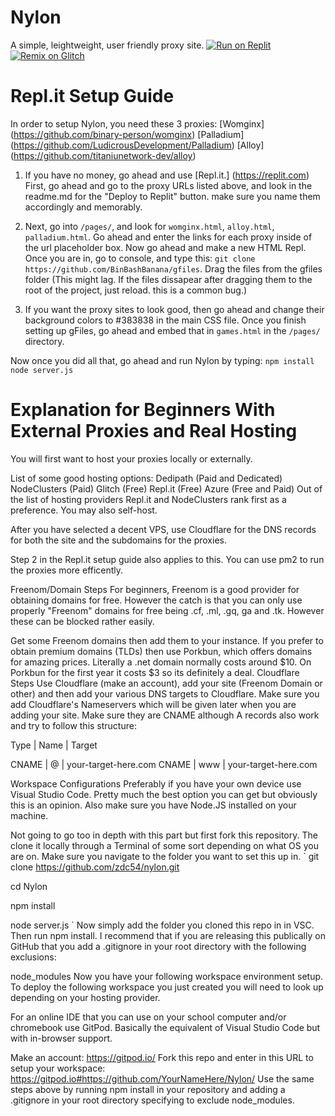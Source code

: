# Nylon
A simple, leightweight, user friendly proxy site.
[![Run on Replit](https://raw.githubusercontent.com/BinBashBanana/deploy-buttons/master/buttons/remade/replit.svg)](https://replit.com/github/zdc54/nylon)
[![Remix on Glitch](https://raw.githubusercontent.com/BinBashBanana/deploy-buttons/master/buttons/remade/glitch.svg)](https://glitch.com/edit/#!/import/github/zdc54/nylon)
# Repl.it Setup Guide

In order to setup Nylon, you need these 3 proxies:
[Womginx] (https://github.com/binary-person/womginx)
[Palladium] (https://github.com/LudicrousDevelopment/Palladium)
[Alloy] (https://github.com/titaniunetwork-dev/alloy)

1. If you have no money, go ahead and use [Repl.it.] (https://replit.com)
First, go ahead and go to the proxy URLs listed above, and look in the readme.md for the "Deploy to Replit" button.
make sure you name them accordingly and memorably.

2. Next, go into `/pages/`, and look for `womginx.html`, `alloy.html`, `palladium.html`.
Go ahead and enter the links for each proxy inside of the url placeholder box.
Now go ahead and make a new HTML Repl.
Once you are in, go to console, and type this:
`git clone https://github.com/BinBashBanana/gfiles`.
Drag the files from the gfiles folder (This might lag. If the files dissapear after dragging them to the root of the project, just reload. this is a common bug.)

3. If you want the proxy sites to look good, then go ahead and change their background colors to #383838 in the main CSS file.
Once you finish setting up gFiles, go ahead and embed that in `games.html` in the `/pages/` directory.

Now once you did all that, go ahead and run Nylon by typing:
``npm install
  node server.js``

# Explanation for Beginners With External Proxies and Real Hosting
You will first want to host your proxies locally or externally.

List of some good hosting options:
Dedipath (Paid and Dedicated)
NodeClusters (Paid)
Glitch (Free)
Repl.it (Free)
Azure (Free and Paid)
Out of the list of hosting providers Repl.it and NodeClusters rank first as a preference. You may also self-host.

After you have selected a decent VPS, use Cloudflare for the DNS records for both the site and the subdomains for the proxies.

Step 2 in the Repl.it setup guide also applies to this. You can use pm2 to run the proxies more efficently.

Freenom/Domain Steps
For beginners, Freenom is a good provider for obtaining domains for free. However the catch is that you can only use properly "Freenom" domains for free being .cf, .ml, .gq, ga and .tk. However these can be blocked rather easily.

Get some Freenom domains then add them to your instance.
If you prefer to obtain premium domains (TLDs) then use Porkbun, which offers domains for amazing prices. Literally a .net domain normally costs around $10. On Porkbun for the first year it costs $3 so its definitely a deal.
Cloudflare Steps
Use Cloudflare (make an account), add your site (Freenom Domain or other) and then add your various DNS targets to Cloudflare. Make sure you add Cloudflare's Nameservers which will be given later when you are adding your site.
Make sure they are CNAME although A records also work and try to follow this structure:

Type | Name | Target

CNAME | @ | your-target-here.com
CNAME | www | your-target-here.com



Workspace Configurations
Preferably if you have your own device use Visual Studio Code. Pretty much the best option you can get but obviously this is an opinion. Also make sure you have Node.JS installed on your machine.

Not going to go too in depth with this part but first fork this repository. The clone it locally through a Terminal of some sort depending on what OS you are on. Make sure you navigate to the folder you want to set this up in.
`
git clone https://github.com/zdc54/nylon.git

cd Nylon

npm install

node server.js
`
Now simply add the folder you cloned this repo in in VSC. Then run npm install. I recommend that if you are releasing this publically on GitHub that you add a .gitignore in your root directory with the following exclusions:

node_modules
Now you have your following workspace environment setup. To deploy the following workspace you just created you will need to look up depending on your hosting provider.

For an online IDE that you can use on your school computer and/or chromebook use GitPod. Basically the equivalent of Visual Studio Code but with in-browser support.

Make an account: https://gitpod.io/
Fork this repo and enter in this URL to setup your workspace: https://gitpod.io#https://github.com/YourNameHere/Nylon/
Use the same steps above by running npm install in your repository and adding a .gitignore in your root directory specifying to exclude node_modules.
